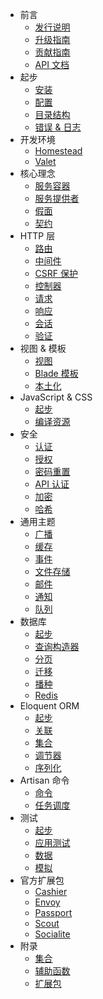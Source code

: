 - 前言
    - [发行说明](/docs/{{language}}/{{version}}/releases)
    - [升级指南](/docs/{{language}}/{{version}}/upgrade)
    - [贡献指南](/docs/{{language}}/{{version}}/contributions)
    - [API 文档](/api/{{version}})
- 起步
    - [安装](/docs/{{language}}/{{version}}/installation)
    - [配置](/docs/{{language}}/{{version}}/configuration)
    - [目录结构](/docs/{{language}}/{{version}}/structure)
    - [错误 & 日志](/docs/{{language}}/{{version}}/errors)
- 开发环境
    - [Homestead](/docs/{{language}}/{{version}}/homestead)
    - [Valet](/docs/{{language}}/{{version}}/valet)
- 核心理念
    - [服务容器](/docs/{{language}}/{{version}}/container)
    - [服务提供者](/docs/{{language}}/{{version}}/providers)
    - [假面](/docs/{{language}}/{{version}}/facades)
    - [契约](/docs/{{language}}/{{version}}/contracts)
- HTTP 层
    - [路由](/docs/{{language}}/{{version}}/routing)
    - [中间件](/docs/{{language}}/{{version}}/middleware)
    - [CSRF 保护](/docs/{{language}}/{{version}}/csrf)
    - [控制器](/docs/{{language}}/{{version}}/controllers)
    - [请求](/docs/{{language}}/{{version}}/requests)
    - [响应](/docs/{{language}}/{{version}}/responses)
    - [会话](/docs/{{language}}/{{version}}/session)
    - [验证](/docs/{{language}}/{{version}}/validation)
- 视图 & 模板
    - [视图](/docs/{{language}}/{{version}}/views)
    - [Blade 模板](/docs/{{language}}/{{version}}/blade)
    - [本土化](/docs/{{language}}/{{version}}/localization)
- JavaScript & CSS
    - [起步](/docs/{{language}}/{{version}}/frontend)
    - [编译资源](/docs/{{language}}/{{version}}/elixir)
- 安全
    - [认证](/docs/{{language}}/{{version}}/authentication)
    - [授权](/docs/{{language}}/{{version}}/authorization)
    - [密码重置](/docs/{{language}}/{{version}}/passwords)
    - [API 认证](/docs/{{language}}/{{version}}/passport)
    - [加密](/docs/{{language}}/{{version}}/encryption)
    - [哈希](/docs/{{language}}/{{version}}/hashing)
- 通用主题
    - [广播](/docs/{{language}}/{{version}}/broadcasting)
    - [缓存](/docs/{{language}}/{{version}}/cache)
    - [事件](/docs/{{language}}/{{version}}/events)
    - [文件存储](/docs/{{language}}/{{version}}/filesystem)
    - [邮件](/docs/{{language}}/{{version}}/mail)
    - [通知](/docs/{{language}}/{{version}}/notifications)
    - [队列](/docs/{{language}}/{{version}}/queues)
- 数据库
    - [起步](/docs/{{language}}/{{version}}/database)
    - [查询构造器](/docs/{{language}}/{{version}}/queries)
    - [分页](/docs/{{language}}/{{version}}/pagination)
    - [迁移](/docs/{{language}}/{{version}}/migrations)
    - [播种](/docs/{{language}}/{{version}}/seeding)
    - [Redis](/docs/{{language}}/{{version}}/redis)
- Eloquent ORM
    - [起步](/docs/{{language}}/{{version}}/eloquent)
    - [关联](/docs/{{language}}/{{version}}/eloquent-relationships)
    - [集合](/docs/{{language}}/{{version}}/eloquent-collections)
    - [调节器](/docs/{{language}}/{{version}}/eloquent-mutators)
    - [序列化](/docs/{{language}}/{{version}}/eloquent-serialization)
- Artisan 命令
    - [命令](/docs/{{language}}/{{version}}/artisan)
    - [任务调度](/docs/{{language}}/{{version}}/scheduling)
- 测试
    - [起步](/docs/{{language}}/{{version}}/testing)
    - [应用测试](/docs/{{language}}/{{version}}/application-testing)
    - [数据](/docs/{{language}}/{{version}}/database-testing)
    - [模拟](/docs/{{language}}/{{version}}/mocking)
- 官方扩展包
    - [Cashier](/docs/{{language}}/{{version}}/billing)
    - [Envoy](/docs/{{language}}/{{version}}/envoy)
    - [Passport](/docs/{{language}}/{{version}}/passport)
    - [Scout](/docs/{{language}}/{{version}}/scout)
    - [Socialite](https://github.com/laravel/socialite)
- 附录
    - [集合](/docs/{{language}}/{{version}}/collections)
    - [辅助函数](/docs/{{language}}/{{version}}/helpers)
    - [扩展包](/docs/{{language}}/{{version}}/packages)
